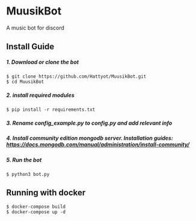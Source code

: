 # MuusikBot
A music bot for discord
## Install Guide
##### 1. Download or clone the bot
```
$ git clone https://github.com/Hattyot/MuusikBot.git
$ cd MuusikBot
```
##### 2. install required modules
```
$ pip install -r requirements.txt
```
##### 3. Rename **config_example.py** to **config.py** and add relevant info
##### 4. Install community edition mongodb server. Installation guides: https://docs.mongodb.com/manual/administration/install-community/
##### 5. Run the bot
```
$ python3 bot.py
```
## Running with docker
```
$ docker-compose build
$ docker-compose up -d
```
